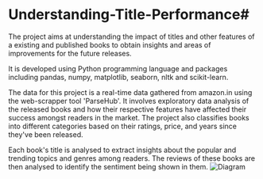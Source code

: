 # Understanding-Title-Performance#

The project aims at understanding the impact of titles and other features of a existing and published books to obtain insights and areas of improvements for the future releases.

It is developed using Python programming language and packages including pandas, numpy, matplotlib, seaborn, nltk and scikit-learn.

The data for this project is a real-time data gathered from amazon.in using the web-scrapper tool 'ParseHub'.
It involves exploratory data analysis of the released books and how their respective features have affected their success amongst readers in the market. The project also classifies books into different categories based on their ratings, price, and years since they've been released.

Each book's title is analysed to extract insights about the popular and trending topics and genres among readers. The reviews of these books are then analysed to identify the sentiment being shown in them.
![Diagram](https://user-images.githubusercontent.com/56132804/194136040-27269ce8-e8ff-4e7c-af0b-dfdd130cc565.png)
